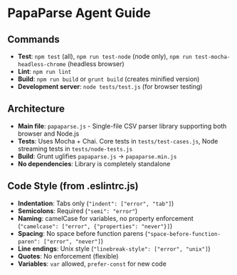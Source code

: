 # PapaParse Agent Guide

## Commands
- **Test**: `npm test` (all), `npm run test-node` (node only), `npm run test-mocha-headless-chrome` (headless browser)
- **Lint**: `npm run lint` 
- **Build**: `npm run build` or `grunt build` (creates minified version)
- **Development server**: `node tests/test.js` (for browser testing)

## Architecture
- **Main file**: `papaparse.js` - Single-file CSV parser library supporting both browser and Node.js
- **Tests**: Uses Mocha + Chai. Core tests in `tests/test-cases.js`, Node streaming tests in `tests/node-tests.js`
- **Build**: Grunt uglifies `papaparse.js` → `papaparse.min.js`
- **No dependencies**: Library is completely standalone

## Code Style (from .eslintrc.js)
- **Indentation**: Tabs only (`"indent": ["error", "tab"]`)
- **Semicolons**: Required (`"semi": "error"`)
- **Naming**: camelCase for variables, no property enforcement (`"camelcase": ["error", {"properties": "never"}]`)
- **Spacing**: No space before function parens (`"space-before-function-paren": ["error", "never"]`)
- **Line endings**: Unix style (`"linebreak-style": ["error", "unix"]`)
- **Quotes**: No enforcement (flexible)
- **Variables**: `var` allowed, `prefer-const` for new code
